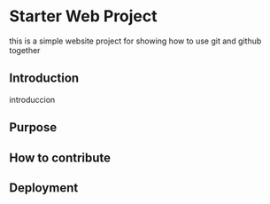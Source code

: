 # Starter Web Project

this is a simple website project for showing how to use git and github together

## Introduction
introduccion

## Purpose

## How to contribute

## Deployment